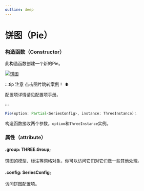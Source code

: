 ```yaml
---
outline: deep
---
```

# 饼图（Pie）

### 构造函数（Constructor）
此构造函数创建一个新的Pie。

[![饼图](https://img.picgo.net/2024/11/01/372012510-cf097a5f-8f7e-4861-8152-0e18bb88d03995837a94f48e408e.gif)](https://github.com/flowers-10/three-auto/blob/main/packages/examples/src/pie.ts)

:::tip 注意
点击图片跳转案例！ ⬆️

配置项详情请见配置项手册。

:::

```typescript
Pie(option: Partial<SeriesConfig>, instance: ThreeInstance)；
```
构造函数接收两个参数，`option`和`ThreeInstance`实例。

### 属性（attribute）

#### .group: THREE.Group;
饼图的模型、标注等网格对象，你可以访问它们对它们做一些其他处理。
#### .config: SeriesConfig;
访问饼图配置项。

